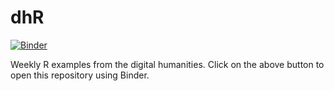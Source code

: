 # dhR

[![Binder](http://mybinder.org/badge_logo.svg)](http://mybinder.org/v2/gh/jamestripp/dhr/master?urlpath=rstudio)

Weekly R examples from the digital humanities. Click on the above button to open this repository using Binder.
